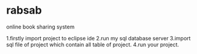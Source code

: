 # rabsab
online book sharing system

1.firstly import project to eclipse ide
2.run my sql database server
3.import sql file of project which contain all table of project.
4.run your project.
